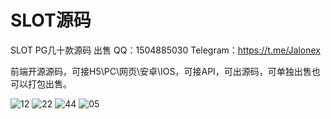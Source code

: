 # SLOT源码

SLOT PG几十款源码 出售
QQ：1504885030
Telegram：https://t.me/Jalonex

前端开源源码，可接H5\PC\网页\安卓\IOS，可接API，可出源码，可单独出售也可以打包出售。

![12](https://github.com/user-attachments/assets/b3effa42-2b64-4868-b8c0-f636b4ae6664)
![22](https://github.com/user-attachments/assets/c22d0453-59cc-4f04-b489-4c7ca6557caf)
![44](https://github.com/user-attachments/assets/fd1aa5e9-b576-4307-a0a6-6e9591615bc0)
![05](https://github.com/user-attachments/assets/73d4edc6-fad4-4cfa-97a8-2156f88e13b9)
